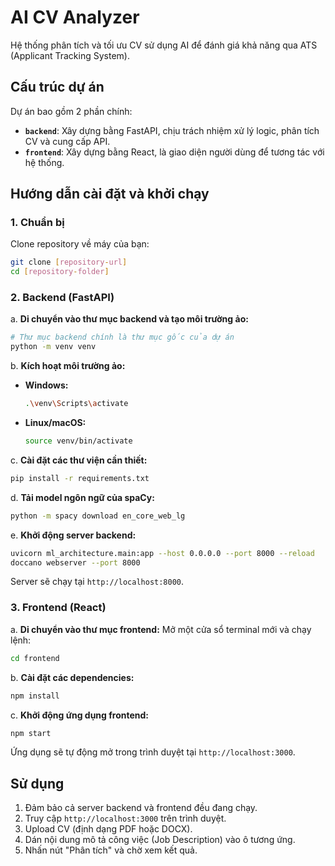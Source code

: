 # AI CV Analyzer

Hệ thống phân tích và tối ưu CV sử dụng AI để đánh giá khả năng qua ATS (Applicant Tracking System).

## Cấu trúc dự án

Dự án bao gồm 2 phần chính:

- **`backend`**: Xây dựng bằng FastAPI, chịu trách nhiệm xử lý logic, phân tích CV và cung cấp API.
- **`frontend`**: Xây dựng bằng React, là giao diện người dùng để tương tác với hệ thống.

## Hướng dẫn cài đặt và khởi chạy

### 1. Chuẩn bị

Clone repository về máy của bạn:

```bash
git clone [repository-url]
cd [repository-folder]
```

### 2. Backend (FastAPI)

a. **Di chuyển vào thư mục backend và tạo môi trường ảo:**

```bash
# Thư mục backend chính là thư mục gốc của dự án
python -m venv venv
```

b. **Kích hoạt môi trường ảo:**

- **Windows:**
  ```bash
  .\venv\Scripts\activate
  ```
- **Linux/macOS:**
  ```bash
  source venv/bin/activate
  ```

c. **Cài đặt các thư viện cần thiết:**

```bash
pip install -r requirements.txt
```

d. **Tải model ngôn ngữ của spaCy:**

```bash
python -m spacy download en_core_web_lg
```

e. **Khởi động server backend:**

```bash
uvicorn ml_architecture.main:app --host 0.0.0.0 --port 8000 --reload
doccano webserver --port 8000
```

Server sẽ chạy tại `http://localhost:8000`.

### 3. Frontend (React)

a. **Di chuyển vào thư mục frontend:**
Mở một cửa sổ terminal mới và chạy lệnh:

```bash
cd frontend
```

b. **Cài đặt các dependencies:**

```bash
npm install
```

c. **Khởi động ứng dụng frontend:**

```bash
npm start
```

Ứng dụng sẽ tự động mở trong trình duyệt tại `http://localhost:3000`.

## Sử dụng

1. Đảm bảo cả server backend và frontend đều đang chạy.
2. Truy cập `http://localhost:3000` trên trình duyệt.
3. Upload CV (định dạng PDF hoặc DOCX).
4. Dán nội dung mô tả công việc (Job Description) vào ô tương ứng.
5. Nhấn nút "Phân tích" và chờ xem kết quả.
